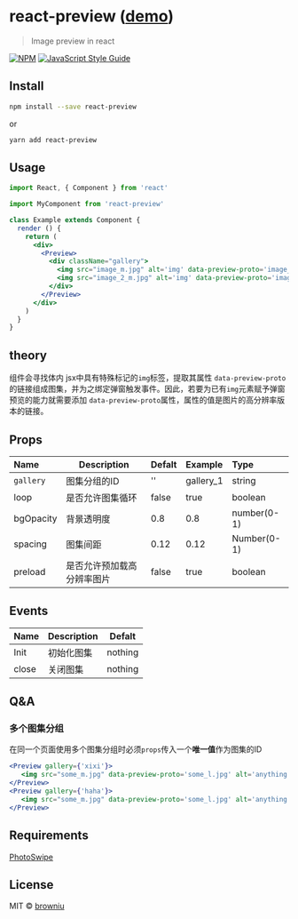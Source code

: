 # react-preview ([demo](https://browniu.com/react-preview))

> Image preview in react

[![NPM](https://img.shields.io/npm/v/react-preview.svg)](https://www.npmjs.com/package/react-preview) [![JavaScript Style Guide](https://img.shields.io/badge/code_style-standard-brightgreen.svg)](https://standardjs.com)

## Install

```bash
npm install --save react-preview
```

or

```bash
yarn add react-preview
```

## Usage

```jsx
import React, { Component } from 'react'

import MyComponent from 'react-preview'

class Example extends Component {
  render () {
    return (
      <div>
        <Preview>
          <div className="gallery">
            <img src="image_m.jpg" alt='img' data-preview-proto='image_l.jpg' />
            <img src="image_2_m.jpg" alt='img' data-preview-proto='image_2_l.jpg' />
          </div>
        </Preview>
      </div>
    )
  }
}
```

## theory

组件会寻找体内 jsx中具有特殊标记的`img`标签，提取其属性 `data-preview-proto`的链接组成图集，并为之绑定弹窗触发事件。因此，若要为已有`img`元素赋予弹窗预览的能力就需要添加 `data-preview-proto`属性，属性的值是图片的高分辨率版本的链接。

## Props

| Name      | Description                | Defalt | Example   | Type        |
| :-------- | -------------------------- | ------ | :-------- | :---------- |
| `gallery` | 图集分组的ID               | ''     | gallery_1 | string      |
| loop      | 是否允许图集循环           | false  | true      | boolean     |
| bgOpacity | 背景透明度                 | 0.8    | 0.8       | number(0-1) |
| spacing   | 图集间距                   | 0.12   | 0.12      | Number(0-1) |
| preload   | 是否允许预加载高分辨率图片 | false  | true      | boolean     |

## Events

| Name  | Description | Defalt  |
| :---- | ----------- | ------- |
| Init  | 初始化图集  | nothing |
| close | 关闭图集    | nothing |

## Q&A

### 多个图集分组

在同一个页面使用多个图集分组时必须`props`传入一个**唯一值**作为图集的ID

```jsx
<Preview gallery={'xixi'}>
   <img src="some_m.jpg" data-preview-proto='some_l.jpg' alt='anything' />
</Preview>
<Preview gallery={'haha'}>
   <img src="some_m.jpg" data-preview-proto='some_l.jpg' alt='anything' />
</Preview>
```

## Requirements

[PhotoSwipe](https://github.com/dimsemenov/PhotoSwipe)

## License

MIT © [browniu](https://github.com/browniu)
